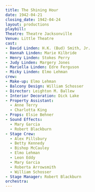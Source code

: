 ```yaml
---
title: The Shining Hour
date: 1942-04-21
closing_date: 1942-04-24
layout: productions
playbill:
Theatre: Theatre Jacksonville
Venue: Little Theatre
cast:
- David Linden: H.K. (Bud) Smith, Jr.
- Hannah Linden: Marie Kilbride
- Henry Linden: Stokes Perry
- Judy Linden: Margery Jones
- Mariella Linden: Edre Ferguson
- Micky Linden: Elmo Lehman
crew:
- Make-up: Elmo Lehman
- Balcony Design: William Schosser
- Director: Leighton M. Ballew
- Interior Decoration: Dick Lake
- Property Assistant:
  - Anne Terry
  - Charlotta King
- Props: Elsie Behner
- Sound Effects:
  - Mary Garcia
  - Robert Blackburn
- Stage Crew:
  - Alex Pillsbury
  - Betty Kennedy
  - Bishop McCauley
  - Elmo Lehman
  - Leon Eddy
  - Mary Garcia
  - Roberta Arrowsmith
  - William Schosser
- Stage Manager: Robert Blackburn
orchestra:
---
```


